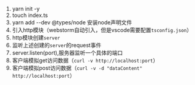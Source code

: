 1. yarn init -y
2. touch index.ts
3. yarn add --dev @types/node 安装node声明文件
4. 引入http模块（webstorm自动引入，但是vscode需要配置`tsconfig.json`）
5. http模块创建`server`
6. 监听上述创建的`server`的request事件
7. server.listen(port),服务器监听一个具体的端口
8. 客户端模拟get访问数据（`curl -v http://localhost:port`）
9. 客户端模拟post访问数据（`curl -v -d "dataContent" http://localhost:port`）
